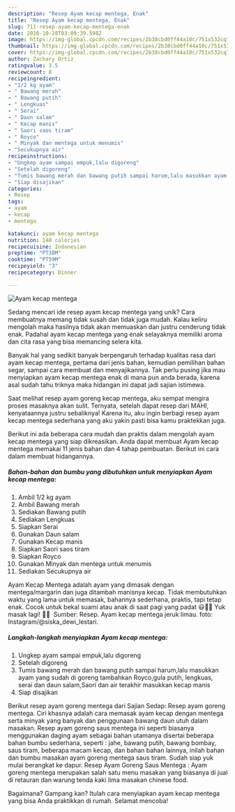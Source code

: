 ```yaml
---
description: "Resep Ayam kecap mentega, Enak"
title: "Resep Ayam kecap mentega, Enak"
slug: 711-resep-ayam-kecap-mentega-enak
date: 2020-10-28T03:09:39.598Z
image: https://img-global.cpcdn.com/recipes/2b38cbd0ff44a10c/751x532cq70/ayam-kecap-mentega-foto-resep-utama.jpg
thumbnail: https://img-global.cpcdn.com/recipes/2b38cbd0ff44a10c/751x532cq70/ayam-kecap-mentega-foto-resep-utama.jpg
cover: https://img-global.cpcdn.com/recipes/2b38cbd0ff44a10c/751x532cq70/ayam-kecap-mentega-foto-resep-utama.jpg
author: Zachary Ortiz
ratingvalue: 3.5
reviewcount: 8
recipeingredient:
- "1/2 kg ayam"
- " Bawang merah"
- " Bawang putih"
- " Lengkuas"
- " Serai"
- " Daun salam"
- " Kecap manis"
- " Saori saos tiram"
- " Royco"
- " Minyak dan mentega untuk menumis"
- "Secukupnya air"
recipeinstructions:
- "Ungkep ayam sampai empuk,lalu digoreng"
- "Setelah digoreng"
- "Tumis bawang merah dan bawang putih sampai harum,lalu masukkan ayam yang sudah di goreng tambahkan Royco,gula putih, lengkuas, serai dan daun salam,Saori dan air terakhir masukkan kecap manis"
- "Siap disajikan"
categories:
- Resep
tags:
- ayam
- kecap
- mentega

katakunci: ayam kecap mentega 
nutrition: 148 calories
recipecuisine: Indonesian
preptime: "PT38M"
cooktime: "PT59M"
recipeyield: "3"
recipecategory: Dinner

---
```



![Ayam kecap mentega](https://img-global.cpcdn.com/recipes/2b38cbd0ff44a10c/751x532cq70/ayam-kecap-mentega-foto-resep-utama.jpg)

Sedang mencari ide resep ayam kecap mentega yang unik? Cara membuatnya memang tidak susah dan tidak juga mudah. Kalau keliru mengolah maka hasilnya tidak akan memuaskan dan justru cenderung tidak enak. Padahal ayam kecap mentega yang enak selayaknya memiliki aroma dan cita rasa yang bisa memancing selera kita.

Banyak hal yang sedikit banyak berpengaruh terhadap kualitas rasa dari ayam kecap mentega, pertama dari jenis bahan, kemudian pemilihan bahan segar, sampai cara membuat dan menyajikannya. Tak perlu pusing jika mau menyiapkan ayam kecap mentega enak di mana pun anda berada, karena asal sudah tahu triknya maka hidangan ini dapat jadi sajian istimewa.

Saat melihat resep ayam goreng kecap mentega, aku sempat mengira proses masaknya akan sulit. Ternyata, setelah dapat resep dari MAHI, kenyataannya justru sebaliknya! Karena itu, aku ingin berbagi resep ayam kecap mentega sederhana yang aku yakin pasti bisa kamu praktekkan juga.


Berikut ini ada beberapa cara mudah dan praktis dalam mengolah ayam kecap mentega yang siap dikreasikan. Anda dapat membuat Ayam kecap mentega memakai 11 jenis bahan dan 4 tahap pembuatan. Berikut ini cara dalam membuat hidangannya.

<!--inarticleads1-->

##### Bahan-bahan dan bumbu yang dibutuhkan untuk menyiapkan Ayam kecap mentega:

1. Ambil 1/2 kg ayam
1. Ambil  Bawang merah
1. Sediakan  Bawang putih
1. Sediakan  Lengkuas
1. Siapkan  Serai
1. Gunakan  Daun salam
1. Gunakan  Kecap manis
1. Siapkan  Saori saos tiram
1. Siapkan  Royco
1. Gunakan  Minyak dan mentega untuk menumis
1. Sediakan Secukupnya air


Ayam Kecap Mentega adalah ayam yang dimasak dengan mentega/margarin dan juga ditambah manisnya kecap. Tidak membutuhkan waktu yang lama untuk memasak, bahannya sederhana, praktis, tapi tetap enak. Cocok untuk bekal suami atau anak di saat pagi yang padat 😃👍🏻 Yuk masak lagi! 👩‍🍳 ️ Sumber: Resep. Ayam kecap mentega jeruk limau. foto: Instagram/@siska_dewi_lestari. 

<!--inarticleads2-->

##### Langkah-langkah menyiapkan Ayam kecap mentega:

1. Ungkep ayam sampai empuk,lalu digoreng
1. Setelah digoreng
1. Tumis bawang merah dan bawang putih sampai harum,lalu masukkan ayam yang sudah di goreng tambahkan Royco,gula putih, lengkuas, serai dan daun salam,Saori dan air terakhir masukkan kecap manis
1. Siap disajikan


Berikut resep ayam goreng mentega dari Sajian Sedap: Resep ayam goreng mentega. Ciri khasnya adalah cara memasak ayam kecap dengan mentega serta minyak yang banyak dan penggunaan bawang daun utuh dalam masakan. Resep ayam goreng saus mentega ini seperti biasanya menggunakan daging ayam sebagai bahan utamanya disertai beberapa bahan bumbu sederhana, seperti : jahe, bawang putih, bawang bombay, saus tiram, beberapa macam kecap, dan bahan bahan lainnya, inilah bahan dan bumbu masakan ayam goreng mentega saus tiram. Sudah siap yuk mulai berangkat ke dapur. Resep Ayam Goreng Saus Mentega : Ayam goreng mentega merupakan salah satu menu masakan yang biasanya di jual di retauran dan warung tenda kaki lima masakan chinese food. 

Bagaimana? Gampang kan? Itulah cara menyiapkan ayam kecap mentega yang bisa Anda praktikkan di rumah. Selamat mencoba!
